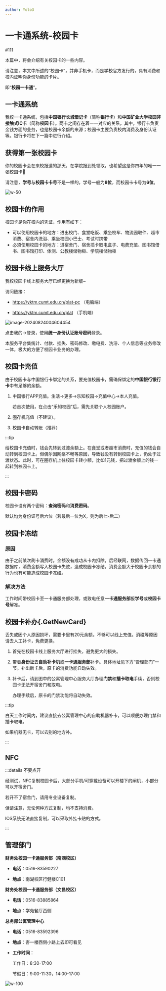 ```yaml
---
author: Yolo3
---
```


# 一卡通系统-校园卡

#111

本篇中，将会介绍有关校园卡的一些内容。

请注意，本文中所述的“校园卡”，并非手机卡，而是学校官方发行的，具有消费和校内证明你身份功能的卡片。

即“**校园一卡通**”。

## 一卡通系统

我校一卡通系统，包括**中国银行长城借记卡**（简称**银行卡**）和**中国矿业大学校园非接触式IC卡**（简称**校园卡**）。两卡之间存在着一一对应的关系。其中，银行卡负责金钱方面的业务，也是校园卡余额的来源；校园卡主要负责校内消费及身份认证等。银行卡将在下一篇中进行介绍。

## 获得第一张校园卡

你的校园卡会在来校报道的那天，在学院报到处领取，也希望这是你四年的唯一一张校园卡:dog:

请注意，**学号**与**校园卡卡号**不是一样的，学号一般为**8位**，而校园卡卡号为**6位**。

![w-50](https://s2.loli.net/2023/07/26/voI4STp1PdecNiw.jpg)

## 校园卡的作用

校园卡是你在校内的凭证，作用有如下：

- 可以使用校园卡的地方：进出校门、食堂吃饭、乘坐校车、物流园取件、超市消费、宿舍内洗浴、乘坐校园小巴士、考试时携带
- 必须使用校园卡的地方：进宿舍门、宿舍插卡取电盒子、电费充值、图书馆借书、图书馆打印、体测、公教楼储物柜、学院楼储物柜

## 校园卡线上服务大厅

我校校园卡线上服务大厅已经更换为新版~

访问链接：

- https://yktm.cumt.edu.cn/plat-pc （电脑端）

- https://yktm.cumt.edu.cn/plat （手机端）

![image-20240824004604454](https://s2.loli.net/2024/08/24/P2JcdGsr5mXOMVx.png)

点击我的→登录，使用**统一身份认证账号密码**登录。

本服务平台集统计、付款、挂失、密码修改、缴电费、洗浴、个人信息等业务修改一体，极大的方便了校园卡业务的办理。

## 校园卡充值

由于校园卡与中国银行卡绑定的关系，要充值校园卡，需确保绑定的**中国银行银行卡**中有足够的余额。

1. 中国银行APP充值。生活→更多→乐知校园→充值中心→本人充值。

   若首次使用，在点击“乐知校园”后，需先关联个人校园账户。

2. 圈存机充值（不建议）。

3. 校园卡自动转账（推荐）

:::tip

给校园卡充值时，钱会先转到过渡余额上。在食堂或者超市消费时，充值的钱会自动转到校园卡上。但偶尔因网络不畅等原因，导致钱没有转到校园卡上，仍处于过渡状态。此时，可在圈存机上往校园卡转小额，比如1元钱，把过渡余额上的钱一起转到校园卡上。

:::

## 校园卡密码

校园卡设有两个密码：**查询密码**和**消费密码**。

默认均为身份证号后六位（若最后一位为X，则为后七-后二）

## 校园卡冻结

### 原因

由于之前某次刷卡消费时，金额没有成功从卡内扣除，后经联网，数据传回一卡通数据库，消费金额写入校园卡失败，造成校园卡冻结。消费金额大于校园卡余额的行为也有可能造成校园卡冻结。

### 解决方法

工作时间带校园卡至一卡通服务部处理，或致电任意**一卡通服务部**报**学号**或**校园卡号**解冻。

## 校园卡补办{.GetNewCard}

丢失或因个人原因损坏，需要卡里有20元余额，不够可以线上充值。消磁等原因请去人工补卡，免费更换。

1. 首先在校园卡线上服务大厅进行挂失，避免更大的损失。

2. 带着**身份证**去**自助补卡机**或**一卡通服务部**补卡。具体地址见下方“管理部门”一节。补出新卡后，原卡的消费功能自动失效。

3. 补卡后，请到图中的公寓管理中心服务大厅办理**门禁**和**插卡取电**手续，否则校园卡无法开宿舍门和取电。

   办理手续后，原卡的门禁功能将自动失效。

:::tip

白天工作时间内，建议直接去公寓管理中心的自助机器补卡，可以顺便办理门禁和插卡取电。

如果机器无卡，可以去别的地方补。

:::

## NFC

:::details 不要点开

经测试，NFC复制校园卡后，大部分手机/可穿戴设备可以开楼下的闸机，小部分可以开宿舍门。

若开不了宿舍门，请用专业设备复制。

但请注意，无论何种方式复制，均不支持消费。

IOS系统无法直接复制，可以采取外挂卡贴的方式。

:::

## 管理部门

**财务处校园一卡通服务部（南湖校区）**

- **电话**：0516-83590227

- **地点**：南湖校区行健楼C101

**财务处校园一卡通服务部（文昌校区）**

- **电话**：0516-83885864

- **地点**：学苑餐厅西侧

**总务部公寓管理中心**

- **电话**：0516-83592396

- **地点**：杏一楼西侧小路上去即可看见

- **工作时间**：

  工作日：8:30-17:00 

  节假日：9:00-11:30，14:00-17:00

![w-100](https://s2.loli.net/2024/10/08/DYAghUnHyBXc5qw.png)
